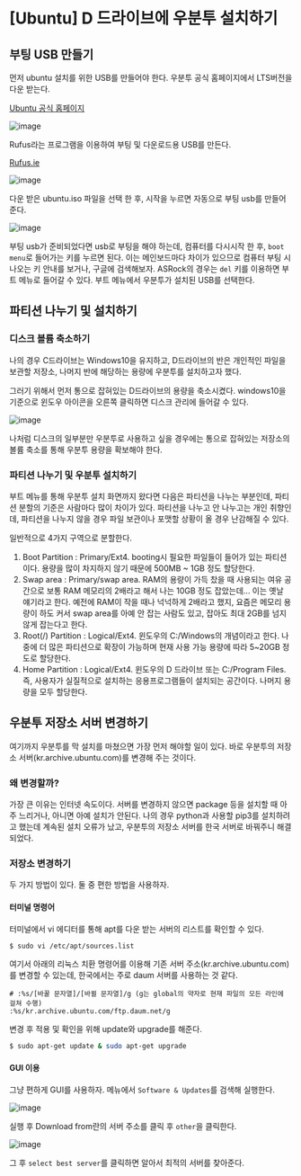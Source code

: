 # [Ubuntu] D 드라이브에 우분투 설치하기

## 부팅 USB 만들기

먼저 ubuntu 설치를 위한 USB를 만들어야 한다. 우분투 공식 홈페이지에서 LTS버전을 다운 받는다.

[Ubuntu 공식 홈페이지](https://ubuntu.com/#download)

![image](https://user-images.githubusercontent.com/52814897/79689679-566bde00-8291-11ea-9943-ce609bf89a4e.png)

Rufus라는 프로그램을 이용하여 부팅 및 다운로드용 USB를 만든다.

[Rufus.ie](https://rufus.ie/)

![image](https://user-images.githubusercontent.com/52814897/79689719-90d57b00-8291-11ea-970e-193a0b6109d4.png)

다운 받은 ubuntu.iso 파일을 선택 한 후, 시작을 누르면 자동으로 부팅 usb를 만들어준다.

![image](https://user-images.githubusercontent.com/52814897/79689801-0e00f000-8292-11ea-9f3b-d757462172ff.png)

부팅 usb가 준비되었다면 usb로 부팅을 해야 하는데, 컴퓨터를 다시시작 한 후, `boot menu`로 들어가는 키를 누르면 된다. 이는 메인보드마다 차이가 있으므로 컴퓨터 부팅 시 나오는 키 안내를 보거나, 구글에 검색해보자. ASRock의 경우는 `del` 키를 이용하면 부트 메뉴로 들어갈 수 있다. 부트 메뉴에서 우분투가 설치된 USB를 선택한다.

## 파티션 나누기 및 설치하기

### 디스크 볼륨 축소하기

나의 경우 C드라이브는 Windows10을 유지하고, D드라이브의 반은 개인적인 파일을 보관할 저장소, 나머지 반에 해당하는 용량에 우분투를 설치하고자 했다.

그러기 위해서 먼저 통으로 잡혀있는 D드라이브의 용량을 축소시켰다. windows10을 기준으로 윈도우 아이콘을 오른쪽 클릭하면 디스크 관리에 들어갈 수 있다.

![image](https://user-images.githubusercontent.com/52814897/79690077-90d67a80-8293-11ea-8d24-b5a8ac4de11e.png)

나처럼 디스크의 일부분만 우분투로 사용하고 싶을 경우에는 통으로 잡혀있는 저장소의 볼륨 축소를 통해 우분투 용량을 확보해야 한다.

### 파티션 나누기 및 우분투 설치하기

부트 메뉴를 통해 우분투 설치 화면까지 왔다면 다음은 파티션을 나누는 부분인데, 파티션 분할의 기준은 사람마다 많이 차이가 있다. 파티션을 나누고 안 나누고는 개인 취향인데, 파티션을 나누지 않을 경우 파일 보관이나 포맷할 상황이 올 경우 난감해질 수 있다.

일반적으로 4가지 구역으로 분할한다.

1. Boot Partition : Primary/Ext4. booting시 필요한 파일들이 들어가 있는 파티션이다. 용량을 많이 차지하지 않기 때문에 500MB ~ 1GB 정도 할당한다.
2. Swap area : Primary/swap area. RAM의 용량이 가득 찼을 때 사용되는 여유 공간으로  보통 RAM 메모리의 2배라고 해서 나는 10GB 정도 잡았는데... 이는 옛날 얘기라고 한다. 예전에 RAM이 작을 때나 넉넉하게 2배라고 했지, 요즘은 메모리 용량이 하도 커서 swap area를 아예 안 잡는 사람도 있고, 잡아도 최대 2GB를 넘지 않게 잡는다고 한다.
3. Root(/) Partition : Logical/Ext4. 윈도우의 C:/Windows의 개념이라고 한다. 나중에 더 많은 파티션으로 확장이 가능하며 현재 사용 가능 용량에 따라 5~20GB 정도로 할당한다.
4. Home Partition : Logical/Ext4. 윈도우의 D 드라이브 또는 C:/Program Files. 즉, 사용자가 실질적으로 설치하는 응용프로그램들이 설치되는 공간이다. 나머지 용량을 모두 할당한다.

## 우분투 저장소 서버 변경하기

여기까지 우분투를 막 설치를 마쳤으면 가장 먼저 해야할 일이 있다. 바로 우분투의 저장소 서버(kr.archive.ubuntu.com)를 변경해 주는 것이다.

### 왜 변경할까?

가장 큰 이유는 인터넷 속도이다. 서버를 변경하지 않으면 package 등을 설치할 때 아주 느리거나, 아니면 아예 설치가 안된다. 나의 경우 python과 사용할 pip3를 설치하려고 했는데 계속된 설치 오류가 났고, 우분투의 저장소 서버를 한국 서버로 바꿔주니 해결되었다.

### 저장소 변경하기

두 가지 방법이 있다. 둘 중 편한 방법을 사용하자.

#### 터미널 명령어

터미널에서 vi 에디터를 통해 apt를 다운 받는 서버의 리스트를 확인할 수 있다.

```bash
$ sudo vi /etc/apt/sources.list
```

여기서 아래의 리눅스 치환 명령어를 이용해 기존 서버 주소(kr.archive.ubuntu.com)를 변경할 수 있는데, 한국에서는 주로 daum 서버를 사용하는 것 같다.

```vim
# :%s/[바꿀 문자열]/[바뀔 문자열]/g (g는 global의 약자로 현재 파일의 모든 라인에 걸쳐 수행)
:%s/kr.archive.ubuntu.com/ftp.daum.net/g
```

변경 후 적용 및 확인을 위해 update와 upgrade를 해준다.

```bash
$ sudo apt-get update & sudo apt-get upgrade
```

#### GUI 이용

그냥 편하게 GUI를 사용하자. 메뉴에서 `Software & Updates`를 검색해 실행한다.

![image](https://user-images.githubusercontent.com/52814897/79639534-6919e080-81c7-11ea-8569-b78f62028972.png)

실행 후 Download from란의 서버 주소를 클릭 후 `other`을 클릭한다.

![image](https://user-images.githubusercontent.com/52814897/79639572-9f576000-81c7-11ea-9362-e7dfc772e01a.png)

그 후 `select best server`를 클릭하면 알아서 최적의 서버를 찾아준다.